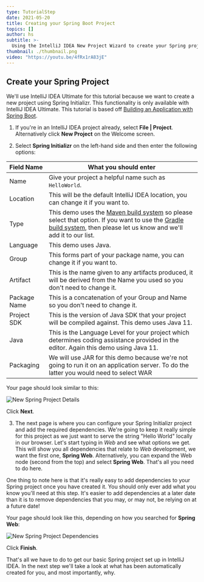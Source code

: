 ```yaml
---
type: TutorialStep
date: 2021-05-20
title: Creating your Spring Boot Project
topics: []
author: hs
subtitle: >-
  Using the IntelliJ IDEA New Project Wizard to create your Spring project and select dependencies.
thumbnail: ./thumbnail.png
video: "https://youtu.be/4fRx1rA83jE"
---
```


## Create your Spring Project

We'll use IntelliJ IDEA Ultimate for this tutorial because we want to create a new project using Spring Initializr. This functionality is only available with IntelliJ IDEA Ultimate. This tutorial is based off [Building an Application with Spring Boot](https://spring.io/guides/gs/spring-boot/).

1. If you're in an IntelliJ IDEA project already, select **File | Project**. Alternatively click **New Project** on the Welcome screen.

2. Select **Spring Initializr** on the left-hand side and then enter the following options:

| Field Name   | What you should enter                                                                                                                                                                                                                       |
| ------------ | ------------------------------------------------------------------------------------------------------------------------------------------------------------------------------------------------------------------------------------------- |
| Name         | Give your project a helpful name such as `HelloWorld`.                                                                                                                                                                                      |
| Location     | This will be the default IntelliJ IDEA location, you can change it if you want to.                                                                                                                                                          |
| Type         | This demo uses the [Maven build system](https://maven.apache.org/what-is-maven.html) so please select that option. If you want to use the [Gradle build system](https://gradle.org/), then please let us know and we'll add it to our list. |
| Language     | This demo uses Java.                                                                                                                                                                                                                        |
| Group        | This forms part of your package name, you can change it if you want to.                                                                                                                                                                     |
| Artifact     | This is the name given to any artifacts produced, it will be derived from the Name you used so you don't need to change it.                                                                                                                 |
| Package Name | This is a concatenation of your Group and Name so you don't need to change it.                                                                                                                                                              |
| Project SDK  | This is the version of Java SDK that your project will be compiled against. This demo uses Java 11.                                                                                                                                         |
| Java         | This is the Language Level for your project which determines coding assistance provided in the editor. Again this demo using Java 11.                                                                                                       |
| Packaging    | We will use JAR for this demo because we're not going to run it on an application server. To do the latter you would need to select WAR                                                                                                     |

Your page should look similar to this:

![New Spring Project Details](new-spring-project-details.png)

Click **Next**.

3. The next page is where you can configure your Spring Initializr project and add the required dependencies. We're going to keep it really simple for this project as we just want to serve the string "Hello World" locally in our browser. Let's start typing in _Web_ and see what options we get. This will show you all dependencies that relate to _Web_ development, we want the first one, **Spring Web**. Alternatively, you can expand the Web node (second from the top) and select **Spring Web**. That's all you need to do here.

One thing to note here is that it's really easy to add dependencies to your Spring project once you have created it. You should only ever add what you know you'll need at this step. It's easier to add dependencies at a later date than it is to remove dependencies that you may, or may not, be relying on at a future date!

Your page should look like this, depending on how you searched for **Spring Web**:

![New Spring Project Dependencies](new-spring-project-dependencies.png)

Click **Finish**.

That's all we have to do to get our basic Spring project set up in IntelliJ IDEA. In the next step we'll take a look at what has been automatically created for you, and most importantly, why.
